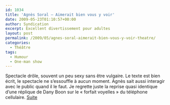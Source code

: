 ```yaml
---
id: 1034
title: 'Agnès Soral – Aimerait bien vous y voir'
date: 2009-05-23T01:10:57+00:00
author: Syndication
excerpt: Excellent divertissement pour adultes
layout: post
permalink: /2009/05/agnes-soral-aimerait-bien-vous-y-voir-theatre/
categories:
  - Théâtre
tags:
  - Humour
  - One-man show
---
```

Spectacle drôle, souvent un peu sexy sans être vulgaire. Le texte est bien écrit, le spectacle ne s’essouffle à aucun moment. Agnès sait aussi interagir avec le public quand il le faut.
Je regrette juste la reprise quasi identique d’une réplique de Dany Boon sur le « forfait voyelles » du téléphone cellulaire.
<a href="http://www.webcity.fr/wakaseoo/95476-e/avis">Suite</a>